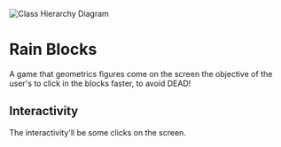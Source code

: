 ![Class Hierarchy Diagram](http://www.plantuml.com/plantuml/proxy?cache=no&src=https://raw.githubusercontent.com/StarLordCraft/Games/main/RainBlocks/diagram.puml)


# Rain Blocks
A game that geometrics figures come on the screen the objective of the user's to click in the blocks faster, to avoid DEAD!

## Interactivity

The interactivity'll be some clicks on the screen.
